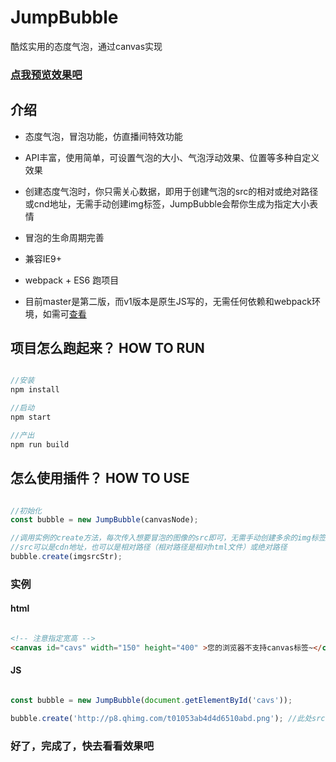 # JumpBubble

酷炫实用的态度气泡，通过canvas实现

### [点我预览效果吧](https://wanghairong-i.github.io/JumpBubble/)

## 介绍

-   态度气泡，冒泡功能，仿直播间特效功能
-   API丰富，使用简单，可设置气泡的大小、气泡浮动效果、位置等多种自定义效果
-   创建态度气泡时，你只需关心数据，即用于创建气泡的src的相对或绝对路径或cnd地址，无需手动创建img标签，JumpBubble会帮你生成为指定大小表情
-   冒泡的生命周期完善
-   兼容IE9+
-   webpack + ES6 跑项目

-   目前master是第二版，而v1版本是原生JS写的，无需任何依赖和webpack环境，如需可[查看](https://github.com/wanghairong-i/JumpBubble/tree/v1)

## 项目怎么跑起来？  HOW TO RUN

```javascript

//安装
npm install  

//启动
npm start

//产出
npm run build

```

## 怎么使用插件？ HOW TO USE

```javascript

//初始化
const bubble = new JumpBubble(canvasNode);

//调用实例的create方法，每次传入想要冒泡的图像的src即可，无需手动创建多余的img标签
//src可以是cdn地址，也可以是相对路径（相对路径是相对html文件）或绝对路径
bubble.create(imgsrcStr);

```

### 实例

#### html 

```html

<!-- 注意指定宽高 -->
<canvas id="cavs" width="150" height="400" >您的浏览器不支持canvas标签~</canvas>

```

#### JS

```javascript

const bubble = new JumpBubble(document.getElementById('cavs'));

bubble.create('http://p8.qhimg.com/t01053ab4d4d6510abd.png'); //此处src为cnd地址(亦可以为本地的相对或绝对路径)

```

### 好了，完成了，快去看看效果吧
